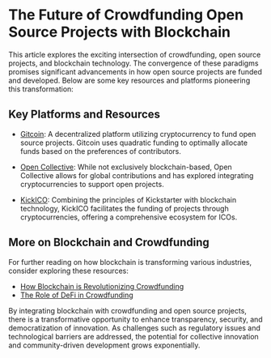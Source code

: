 # The Future of Crowdfunding Open Source Projects with Blockchain

This article explores the exciting intersection of crowdfunding, open source projects, and blockchain technology. The convergence of these paradigms promises significant advancements in how open source projects are funded and developed. Below are some key resources and platforms pioneering this transformation:

## Key Platforms and Resources

- [Gitcoin](https://gitcoin.co/): A decentralized platform utilizing cryptocurrency to fund open source projects. Gitcoin uses quadratic funding to optimally allocate funds based on the preferences of contributors.

- [Open Collective](https://opencollective.com/): While not exclusively blockchain-based, Open Collective allows for global contributions and has explored integrating cryptocurrencies to support open projects.

- [KickICO](https://www.kickico.com/): Combining the principles of Kickstarter with blockchain technology, KickICO facilitates the funding of projects through cryptocurrencies, offering a comprehensive ecosystem for ICOs.

## More on Blockchain and Crowdfunding

For further reading on how blockchain is transforming various industries, consider exploring these resources:

- [How Blockchain is Revolutionizing Crowdfunding](https://www.coindesk.com/blockchain-crowdfunding)  
- [The Role of DeFi in Crowdfunding](https://decrypt.co/defi-crowdfunding)

By integrating blockchain with crowdfunding and open source projects, there is a transformative opportunity to enhance transparency, security, and democratization of innovation. As challenges such as regulatory issues and technological barriers are addressed, the potential for collective innovation and community-driven development grows exponentially.